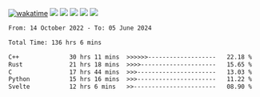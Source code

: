 [![wakatime](https://wakatime.com/badge/user/368879df-dc38-4b1a-86c4-8a2054a0e074.svg)](https://wakatime.com/@368879df-dc38-4b1a-86c4-8a2054a0e074)
<img src="https://img.shields.io/badge/Windows-0078D6?style=flat&logo=Windows&logoColor=white">
<img src="https://img.shields.io/badge/IntelliJ_IDEA-000000.svg?style=flat&logo=IntelliJ-IDEA&logoColor=white">
<img src="https://img.shields.io/badge/CLion-000000.svg?style=flat&logo=CLion&logoColor=white">
<img src="https://img.shields.io/badge/Visual_Studio_Code-007ACC?style=flat&logo=Visual-Studio-Code&logoColor=white">
<img src="https://img.shields.io/badge/Discord-5865F2?label=kano42&style=flat&logo=discord&logoColor=white">
<br>


<!--START_SECTION:waka-->

```txt
From: 14 October 2022 - To: 05 June 2024

Total Time: 136 hrs 6 mins

C++              30 hrs 11 mins  >>>>>>-------------------   22.18 %
Rust             21 hrs 18 mins  >>>>---------------------   15.65 %
C                17 hrs 44 mins  >>>----------------------   13.03 %
Python           15 hrs 16 mins  >>>----------------------   11.22 %
Svelte           12 hrs 6 mins   >>-----------------------   08.90 %
```

<!--END_SECTION:waka-->
